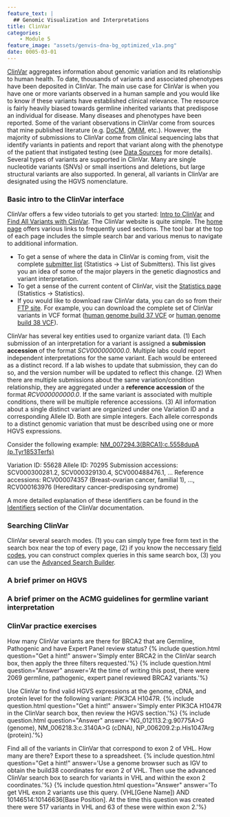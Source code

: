 ```yaml
---
feature_text: |
  ## Genomic Visualization and Interpretations
title: ClinVar
categories:
    - Module 5
feature_image: "assets/genvis-dna-bg_optimized_v1a.png"
date: 0005-03-01
---
```


[ClinVar](https://www.ncbi.nlm.nih.gov/clinvar/) aggregates information about genomic variation and its relationship to human health. To date, thousands of variants and associated phenotypes have been deposited in ClinVar. The main use case for ClinVar is when you have one or more variants observed in a human sample and you would like to know if these variants have established clinical relevance. The resource is fairly heavily biased towards germline inherited variants that predispose an individual for disease. Many diseases and phenotypes have been reported. Some of the variant observations in ClinVar come from sources that mine published literature (e.g. [DoCM](http://docm.info), [OMiM](https://www.omim.org/), etc.). However, the majority of submissions to ClinVar come from clinical sequencing labs that identify variants in patients and report that variant along with the phenotype of the patient that instigated testing (see [Data Sources](https://www.ncbi.nlm.nih.gov/clinvar/docs/datasources/) for more details). Several types of variants are supported in ClinVar. Many are single nucleotide variants (SNVs) or small insertions and deletions, but large structural variants are also supported. In general, all variants in ClinVar are designated using the HGVS nomenclature. 

### Basic intro to the ClinVar interface
ClinVar offers a few video tutorials to get you started: [Intro to ClinVar](https://youtu.be/A8G3ej83ZgU) and [Find All Variants with ClinVar](https://youtu.be/H09-0pP48Us). The ClinVar website is quite simple. The [home page](https://www.ncbi.nlm.nih.gov/clinvar/) offers various links to frequently used sections. The tool bar at the top of each page includes the simple search bar and various menus to navigate to additional information.

* To get a sense of where the data in ClinVar is coming from, visit the complete [submitter list](https://www.ncbi.nlm.nih.gov/clinvar/docs/submitter_list/) (Statistics -> List of Submitters). This list gives you an idea of some of the major players in the genetic diagnostics and variant interpretation.
* To get a sense of the current content of ClinVar, visit the [Statistics page](https://www.ncbi.nlm.nih.gov/clinvar/submitters/) (Statistics -> Statistics).
* If you would like to download raw ClinVar data, you can do so from their [FTP site](ftp://ftp.ncbi.nlm.nih.gov/pub/clinvar/). For example, you can download the complete set of ClinVar variants in VCF format ([human genome build 37 VCF](ftp://ftp.ncbi.nlm.nih.gov/pub/clinvar/vcf_GRCh37/) or [human genome build 38 VCF](ftp://ftp.ncbi.nlm.nih.gov/pub/clinvar/vcf_GRCh38/)).

ClinVar has several key entities used to organize variant data. (1) Each submission of an interpretation for a variant is assigned a **submission accession** of the format *SCV000000000.0*. Multiple labs could report independent interpretations for the same variant. Each would be entereed as a distinct record. If a lab wishes to update that submission, they can do so, and the version number will be updated to reflect this change. (2) When there are multiple submissions about the same variation/condition relationship, they are aggregated under a **reference accession** of the format *RCV000000000.0*. If the same variant is associated with multiple conditions, there will be multiple reference accessions. (3) All information about a single distinct variant are organized under one Variation ID and a corresponding Allele ID. Both are simple integers. Each allele corresponds to a distinct genomic variation that must be described using one or more HGVS expressions.

Consider the following example: [NM_007294.3(BRCA1):c.5558dupA (p.Tyr1853Terfs)](https://www.ncbi.nlm.nih.gov/clinvar/variation/55628/)

Variation ID: 55628
Allele ID: 70295
Submission accessions: SCV000300281.2, SCV000329130.4, SCV000488476.1, ...
Reference accessions: RCV000074357 (Breast-ovarian cancer, familial 1), ..., RCV000163976 (Hereditary cancer-predisposing syndrome)

A more detailed explanation of these identifiers can be found in the [Identifiers](https://www.ncbi.nlm.nih.gov/clinvar/docs/identifiers/) section of the ClinVar documentation.

### Searching ClinVar
ClinVar several search modes. (1) you can simply type free form text in the search box near the top of every page, (2) if you know the neccessary [field codes](https://www.ncbi.nlm.nih.gov/clinvar/docs/help/), you can construct complex queries in this same search box, (3) you can use the [Advanced Search Builder](https://www.ncbi.nlm.nih.gov/clinvar/advanced/). 

### A brief primer on HGVS


### A brief primer on the ACMG guidelines for germline variant interpretation


### ClinVar practice exercises

How many ClinVar variants are there for BRCA2 that are Germline, Pathogenic and have Expert Panel review status?
{% include question.html question="Get a hint!" answer='Simply enter BRCA2 in the ClinVar search box, then apply the three filters requested.'%}
{% include question.html question="Answer" answer='At the time of writing this post, there were 2069 germline, pathogenic, expert panel reviewed BRCA2 variants.'%}

Use ClinVar to find valid HGVS expressions at the genome, cDNA, and protein level for the following variant: *PIK3CA* H1047R.
{% include question.html question="Get a hint!" answer='Simply enter PIK3CA H1047R in the ClinVar search box, then review the HGVS section.'%}
{% include question.html question="Answer" answer='NG_012113.2:g.90775A>G (genome), NM_006218.3:c.3140A>G (cDNA), NP_006209.2:p.His1047Arg (protein).'%}

Find all of the variants in ClinVar that correspond to exon 2 of VHL. How many are there? Export these to a spreadsheet.
{% include question.html question="Get a hint!" answer='Use a genome browser such as IGV to obtain the build38 coordinates for exon 2 of VHL. Then use the advanced ClinVar search box to search for variants in VHL and within the exon 2 coordinates.'%}
{% include question.html question="Answer" answer='To get VHL exon 2 variants use this query. (VHL[Gene Name]) AND 10146514:10146636[Base Position]. At the time this question was created there were 517 variants in VHL and 63 of these were within exon 2.'%}

